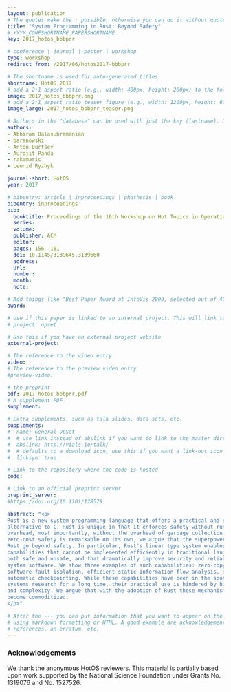 ```yaml
---
layout: publication
# The quotes make the : possible, otherwise you can do it without quotes
title: "System Programming in Rust: Beyond Safety"
# YYYY_CONFSHORTNAME_PAPERSHORTNAME
key: 2017_hotos_bbbprr

# conference | journal | poster | workshop
type: workshop
redirect_from: /2017/06/hotos2017-bbbprr

# The shortname is used for auto-generated titles
shortname: HotOS 2017
# add a 2:1 aspect ratio (e.g., width: 400px, height: 200px) to the folder /assets/images/papers/
image: 2017_hotos_bbbprr.png
# add a 2:1 aspect ratio teaser figure (e.g., width: 1200px, height: 600px) to the folder /assets/images/papers/
image_large: 2017_hotos_bbbprr_teaser.png

# Authors in the "database" can be used with just the key (lastname). Others can be written properly.
authors:
- Abhiram Balasubramanian
- baranowski
- Anton Burtsev
- Aurojit Panda
- rakamaric
- Leonid Ryzhyk

journal-short: HotOS
year: 2017

# bibentry: article | inproceedings | phdthesis | book
bibentry: inproceedings
bib:
  booktitle: Proceedings of the 16th Workshop on Hot Topics in Operating Systems (HotOS)
  series:
  volume:
  publisher: ACM
  editor:
  pages: 156--161
  doi: 10.1145/3139645.3139660
  address:
  url:
  number:
  month:
  note:

# Add things like "Best Paper Award at InfoVis 2099, selected out of 4000 submissions"
award:

# Use if this paper is linked to an internal project. This will link to the project site
# project: upset

# Use this if you have an external project website
external-project:

# The reference to the video entry
video:
# The reference to the preview video entry
#preview-video:

# the preprint
pdf: 2017_hotos_bbbprr.pdf
# A supplement PDF
supplement:

# Extra supplements, such as talk slides, data sets, etc.
supplements:
#- name: General UpSet
#  # use link instead of abslink if you want to link to the master directory
#  abslink: http://vials.io/talk/
#  # defaults to a download icon, use this if you want a link-out icon
#  linksym: true

# Link to the repository where the code is hosted
code:

# Link to an official preprint server
preprint_server:
#https://doi.org/10.1101/128579

abstract: "<p>
Rust is a new system programming language that offers a practical and safe
alternative to C. Rust is unique in that it enforces safety without runtime
overhead, most importantly, without the overhead of garbage collection. While
zero-cost safety is remarkable on its own, we argue that the superpowers of
Rust go beyond safety. In particular, Rust's linear type system enables
capabilities that cannot be implemented efficiently in traditional languages,
both safe and unsafe, and that dramatically improve security and reliability of
system software. We show three examples of such capabilities: zero-copy
software fault isolation, efficient static information flow analysis, and
automatic checkpointing. While these capabilities have been in the spotlight of
systems research for a long time, their practical use is hindered by high cost
and complexity. We argue that with the adoption of Rust these mechanisms will
become commoditized.
</p>"

# After the --- you can put information that you want to appear on the website
# using markdown formatting or HTML. A good example are acknowledgements, extra
# references, an erratum, etc.
---
```

### Acknowledgements

We thank the anonymous HotOS reviewers. This material is partially based upon
work supported by the National Science Foundation under Grants No. 1319076 and
No. 1527526.

